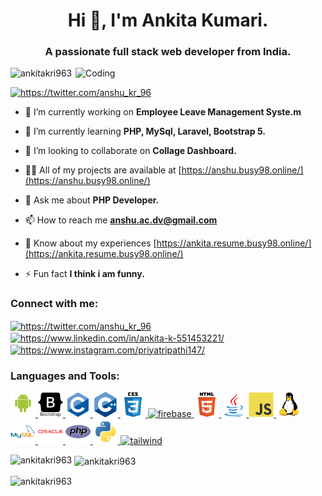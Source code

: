 <h1 align="center">Hi 👋, I'm Ankita Kumari.</h1>
<h3 align="center">A passionate full stack web developer from India.</h3>
<img align="right" width="400" src="https://media2.giphy.com/media/toma5UQ6DHndC/giphy.gif" alt="Coding" srcset="">
<p align="left"> <img src="https://komarev.com/ghpvc/?username=ankitakri963&label=Profile%20views&color=0e75b6&style=flat" alt="ankitakri963" /> </p>

<p align="left"> <a href="https://twitter.com/https://twitter.com/anshu_kr_96" target="blank"><img src="https://img.shields.io/twitter/follow/https://twitter.com/anshu_kr_96?logo=twitter&style=for-the-badge" alt="https://twitter.com/anshu_kr_96" /></a> </p>

- 🔭 I’m currently working on **Employee Leave Management Syste.m**

- 🌱 I’m currently learning **PHP, MySql, Laravel, Bootstrap 5.**

- 👯 I’m looking to collaborate on **Collage Dashboard.**

- 👨‍💻 All of my projects are available at [https://anshu.busy98.online/](https://anshu.busy98.online/)

- 💬 Ask me about **PHP Developer.**

- 📫 How to reach me **anshu.ac.dv@gmail.com**

- 📄 Know about my experiences [https://ankita.resume.busy98.online/](https://ankita.resume.busy98.online/)

- ⚡ Fun fact **I think i am funny.**

<h3 align="left">Connect with me:</h3>
<p align="left">
<a href="https://twitter.com/https://twitter.com/anshu_kr_96" target="blank"><img align="center" src="https://raw.githubusercontent.com/rahuldkjain/github-profile-readme-generator/master/src/images/icons/Social/twitter.svg" alt="https://twitter.com/anshu_kr_96" height="30" width="40" /></a>
<a href="https://linkedin.com/in/https://www.linkedin.com/in/ankita-k-551453221/" target="blank"><img align="center" src="https://raw.githubusercontent.com/rahuldkjain/github-profile-readme-generator/master/src/images/icons/Social/linked-in-alt.svg" alt="https://www.linkedin.com/in/ankita-k-551453221/" height="30" width="40" /></a>
<a href="https://instagram.com/https://www.instagram.com/priyatripathi147/" target="blank"><img align="center" src="https://raw.githubusercontent.com/rahuldkjain/github-profile-readme-generator/master/src/images/icons/Social/instagram.svg" alt="https://www.instagram.com/priyatripathi147/" height="30" width="40" /></a>
</p>

<h3 align="left">Languages and Tools:</h3>
<p align="left"> <a href="https://developer.android.com" target="_blank" rel="noreferrer"> <img src="https://raw.githubusercontent.com/devicons/devicon/master/icons/android/android-original-wordmark.svg" alt="android" width="40" height="40"/> </a> <a href="https://getbootstrap.com" target="_blank" rel="noreferrer"> <img src="https://raw.githubusercontent.com/devicons/devicon/master/icons/bootstrap/bootstrap-plain-wordmark.svg" alt="bootstrap" width="40" height="40"/> </a> <a href="https://www.cprogramming.com/" target="_blank" rel="noreferrer"> <img src="https://raw.githubusercontent.com/devicons/devicon/master/icons/c/c-original.svg" alt="c" width="40" height="40"/> </a> <a href="https://www.w3schools.com/cpp/" target="_blank" rel="noreferrer"> <img src="https://raw.githubusercontent.com/devicons/devicon/master/icons/cplusplus/cplusplus-original.svg" alt="cplusplus" width="40" height="40"/> </a> <a href="https://www.w3schools.com/css/" target="_blank" rel="noreferrer"> <img src="https://raw.githubusercontent.com/devicons/devicon/master/icons/css3/css3-original-wordmark.svg" alt="css3" width="40" height="40"/> </a> <a href="https://firebase.google.com/" target="_blank" rel="noreferrer"> <img src="https://www.vectorlogo.zone/logos/firebase/firebase-icon.svg" alt="firebase" width="40" height="40"/> </a> <a href="https://www.w3.org/html/" target="_blank" rel="noreferrer"> <img src="https://raw.githubusercontent.com/devicons/devicon/master/icons/html5/html5-original-wordmark.svg" alt="html5" width="40" height="40"/> </a> <a href="https://www.java.com" target="_blank" rel="noreferrer"> <img src="https://raw.githubusercontent.com/devicons/devicon/master/icons/java/java-original.svg" alt="java" width="40" height="40"/> </a> <a href="https://developer.mozilla.org/en-US/docs/Web/JavaScript" target="_blank" rel="noreferrer"> <img src="https://raw.githubusercontent.com/devicons/devicon/master/icons/javascript/javascript-original.svg" alt="javascript" width="40" height="40"/> </a> <a href="https://www.linux.org/" target="_blank" rel="noreferrer"> <img src="https://raw.githubusercontent.com/devicons/devicon/master/icons/linux/linux-original.svg" alt="linux" width="40" height="40"/> </a> <a href="https://www.mysql.com/" target="_blank" rel="noreferrer"> <img src="https://raw.githubusercontent.com/devicons/devicon/master/icons/mysql/mysql-original-wordmark.svg" alt="mysql" width="40" height="40"/> </a> <a href="https://www.oracle.com/" target="_blank" rel="noreferrer"> <img src="https://raw.githubusercontent.com/devicons/devicon/master/icons/oracle/oracle-original.svg" alt="oracle" width="40" height="40"/> </a> <a href="https://www.php.net" target="_blank" rel="noreferrer"> <img src="https://raw.githubusercontent.com/devicons/devicon/master/icons/php/php-original.svg" alt="php" width="40" height="40"/> </a> <a href="https://www.python.org" target="_blank" rel="noreferrer"> <img src="https://raw.githubusercontent.com/devicons/devicon/master/icons/python/python-original.svg" alt="python" width="40" height="40"/> </a> <a href="https://tailwindcss.com/" target="_blank" rel="noreferrer"> <img src="https://www.vectorlogo.zone/logos/tailwindcss/tailwindcss-icon.svg" alt="tailwind" width="40" height="40"/> </a> </p>

<p><img align="left" src="https://github-readme-stats.vercel.app/api/top-langs?username=ankitakri963&show_icons=true&locale=en&layout=compact" alt="ankitakri963" /></p>

<p>&nbsp;<img align="center" src="https://github-readme-stats.vercel.app/api?username=ankitakri963&show_icons=true&locale=en" alt="ankitakri963" /></p>

<p><img align="center" src="https://github-readme-streak-stats.herokuapp.com/?user=ankitakri963&" alt="ankitakri963" /></p>
